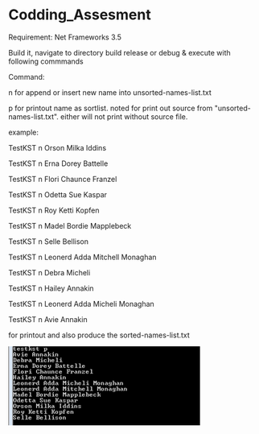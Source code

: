 # Codding_Assesment

Requirement: Net Frameworks 3.5

Build it, navigate to directory build release or debug & execute with following commmands


Command:

n for append or insert new name into unsorted-names-list.txt

p for printout name as sortlist. noted for print out source from "unsorted-names-list.txt". either will not print without source file.

example:

TestKST n Orson Milka Iddins 

TestKST n Erna Dorey Battelle 

TestKST n Flori Chaunce Franzel 

TestKST n Odetta Sue Kaspar 

TestKST n Roy Ketti Kopfen 

TestKST n Madel Bordie Mapplebeck 

TestKST n Selle Bellison 

TestKST n Leonerd Adda Mitchell Monaghan 

TestKST n Debra Micheli 

TestKST n Hailey Annakin 

TestKST n Leonerd Adda Micheli Monaghan 

TestKST n Avie Annakin 


for printout and also produce the sorted-names-list.txt



![screenshot](https://github.com/dhannysetyawan/Codding_Assesment/blob/master/Assesment.png)
